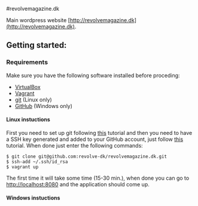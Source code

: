 #revolvemagazine.dk

Main wordpress website [http://revolvemagazine.dk](http://revolvemagazine.dk).

## Getting started:
 
### Requirements
Make sure you have the following software installed before proceding:

* [VirtualBox](https://www.virtualbox.org/)
* [Vagrant](http://www.vagrantup.com/)
* [git](http://git-scm.com/) (Linux only)
* [GitHub](http://windows.github.com/) (Windows only)

#### Linux instuctions
First you need to set up git following [this](https://help.github.com/articles/set-up-git#platform-linux) tutorial and then you need to have a SSH key generated and added to your GitHub account, just follow [this](https://help.github.com/articles/generating-ssh-keys#platform-linux) tutorial.
When done just enter the following commands:

    $ git clone git@github.com:revolve-dk/revolvemagazine.dk.git
    $ ssh-add ~/.ssh/id_rsa
    $ vagrant up

The first time it will take some time (15-30 min.), when done you can go to [http://localhost:8080](http://localhost:8080) and the application should come up.

#### Windows instuctions
